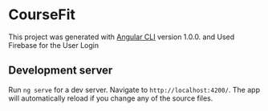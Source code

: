 # CourseFit

This project was generated with [Angular CLI](https://github.com/angular/angular-cli) version 1.0.0. and Used Firebase for the User Login

## Development server

Run `ng serve` for a dev server. Navigate to `http://localhost:4200/`. The app will automatically reload if you change any of the source files.


